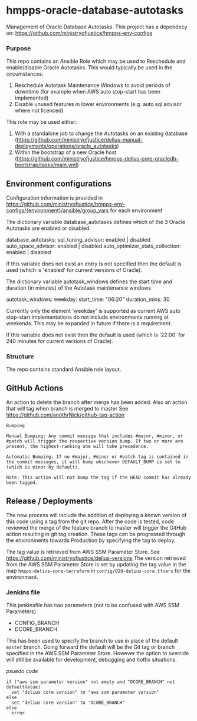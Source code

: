 # hmpps-oracle-database-autotasks

Management of Oracle Database Autotasks.
This project has a dependecy on:
https://github.com/ministryofjustice/hmpps-env-configs

### Purpose

This repo contains an Ansible Role which may be used to Reschedule and enable/disable Oracle Autotasks.
This would typically be used in the circumstances:

1. Reschedule Autotask Maintenance Windows to avoid periods of downtime (for example when AWS auto stop-start has been implemented)
2. Disable unused features in lower environments (e.g. auto sql advisor where not licenced)

This role may be used either:

1. With a standalone job to change the Autotasks on an existing database (https://github.com/ministryofjustice/delius-manual-deployments/operations/oracle_autotasks)
2. Within the bootstrap of a new Oracle host (https://github.com/ministryofjustice/hmpps-delius-core-oracledb-bootstrap/tasks/main.yml)

## Environment configurations

Configuration information is provided in https://github.com/ministryofjustice/hmpps-env-configs/{environment}/ansible/group_vars for each environment

The dictionary variable database_autotasks defines which of the 3 Oracle Autotasks are enabled or disabled.

database_autotasks:
sql_tuning_advisor: enabled | disabled
auto_space_advisor: enabled | disabled
auto_optimizer_stats_collection: enabled | disabled

If this variable does not exist an entry is not specified then the default is used (which is 'enabled' for current versions of Oracle).

The dictionary variable autotask_windows defines the start time and duration (in minutes) of the Autotask maintenance windows

autotask_windows:
weekday:
start_time: "06:20"
duration_mins: 30

Currently only the element 'weekday' is supported as current AWS auto stop-start implementations do not include environments running at weekends. This may be expanded in future if there is a requirement.

If this variable does not exist then the default is used (which is '22:00' for 240 minutes for current versions of Oracle).

### Structure

The repo contains standard Ansible role layout.

## GitHub Actions

An action to delete the branch after merge has been added.
Also an action that will tag when branch is merged to master
See https://github.com/anothrNick/github-tag-action

```
Bumping

Manual Bumping: Any commit message that includes #major, #minor, or #patch will trigger the respective version bump. If two or more are present, the highest-ranking one will take precedence.

Automatic Bumping: If no #major, #minor or #patch tag is contained in the commit messages, it will bump whichever DEFAULT_BUMP is set to (which is minor by default).

Note: This action will not bump the tag if the HEAD commit has already been tagged.
```

## Release / Deployments

The new process will include the addition of deploying a known version of this code using a tag from the git repo.
After the code is tested, code reviewed the merge of the feature branch to master will trigger the GitHub action resulting in git tag creation.
These tags can be progressed through the environments towards Production by specifying the tag to deploy.

The tag value is retrieved from AWS SSM Parameter Store. See https://github.com/ministryofjustice/delius-versions
The version retrieved from the AWS SSM Parameter Store is set by updating the tag value in the map `hmpps-delius-core-terraform` in `config/020-delius-core.tfvars` for the environment.

### Jenkins file

This jenkinsfile has two parameters (not to be confused with AWS SSM Parameters)

- CONFIG_BRANCH
- DCORE_BRANCH

This has been used to specify the branch to use in place of the default `master` branch. Going forward the default will be the Git tag or branch specified in the AWS SSM Parameter Store. However the option to override will still be available for development, debugging and hotfix situations.

_psuedo code_

```
if ("aws ssm parameter version" not empty and "DCORE_BRANCH" not defaultValue)
  set "delius core version" to "aws ssm parameter version"
else
  set "delius core version" to "DCORE_BRANCH"
else
  error
```
